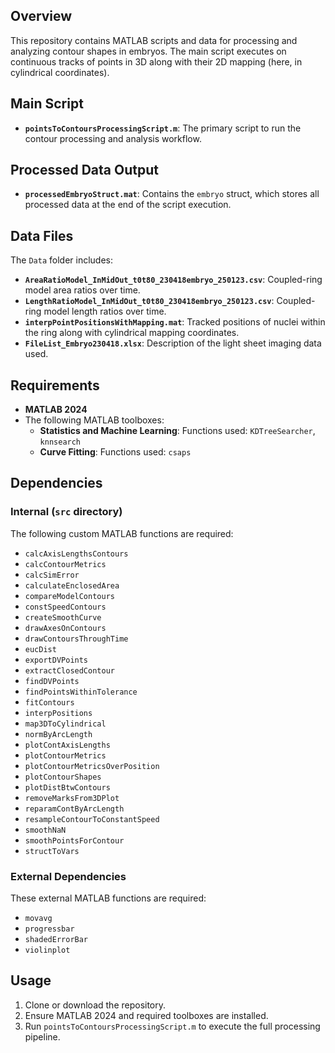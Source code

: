 ## Overview
This repository contains MATLAB scripts and data for processing and analyzing contour shapes in embryos. The main script executes on continuous tracks of points in 3D along with their 2D mapping (here, in cylindrical coordinates). 

## Main Script
- **`pointsToContoursProcessingScript.m`**: The primary script to run the contour processing and analysis workflow.

## Processed Data Output
- **`processedEmbryoStruct.mat`**: Contains the `embryo` struct, which stores all processed data at the end of the script execution.

## Data Files
The `Data` folder includes:
- **`AreaRatioModel_InMidOut_t0t80_230418embryo_250123.csv`**: Coupled-ring model area ratios over time.
- **`LengthRatioModel_InMidOut_t0t80_230418embryo_250123.csv`**: Coupled-ring model length ratios over time.
- **`interpPointPositionsWithMapping.mat`**: Tracked positions of nuclei within the ring along with cylindrical mapping coordinates.
- **`FileList_Embryo230418.xlsx`**: Description of the light sheet imaging data used.

## Requirements
- **MATLAB 2024**
- The following MATLAB toolboxes:
  - **Statistics and Machine Learning**: Functions used: `KDTreeSearcher`, `knnsearch`
  - **Curve Fitting**: Functions used: `csaps`

## Dependencies
### Internal (`src` directory)
The following custom MATLAB functions are required:
- `calcAxisLengthsContours`
- `calcContourMetrics`
- `calcSimError`
- `calculateEnclosedArea`
- `compareModelContours`
- `constSpeedContours`
- `createSmoothCurve`
- `drawAxesOnContours`
- `drawContoursThroughTime`
- `eucDist`
- `exportDVPoints`
- `extractClosedContour`
- `findDVPoints`
- `findPointsWithinTolerance`
- `fitContours`
- `interpPositions`
- `map3DToCylindrical`
- `normByArcLength`
- `plotContAxisLengths`
- `plotContourMetrics`
- `plotContourMetricsOverPosition`
- `plotContourShapes`
- `plotDistBtwContours`
- `removeMarksFrom3DPlot`
- `reparamContByArcLength`
- `resampleContourToConstantSpeed`
- `smoothNaN`
- `smoothPointsForContour`
- `structToVars`

### External Dependencies
These external MATLAB functions are required:
- `movavg`
- `progressbar`
- `shadedErrorBar`
- `violinplot`

## Usage
1. Clone or download the repository.
2. Ensure MATLAB 2024 and required toolboxes are installed.
3. Run `pointsToContoursProcessingScript.m` to execute the full processing pipeline.


